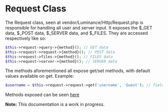 # Request Class

The Request class, seen at vendor/Luminance/Http/Request.php is responsible for handling all user and server input. It exposes the $_GET data, $_POST data, $_SERVER data, and $_FILES. They are accessed respectively like so:

```php
$this->request->query->{method}(); // GET data
$this->request->request->{method}(); // POST data
$this->request->files->{method}(); // FILES data
$this->request->server->{method}(); // SERVER data
```

The methods aforementioned all expose get/set methods, with default values available on get. Example:

```php
$username = $this->request->request->get('username', 'Guest'); // field, default
```

Methods exposed can be seen [here](https://github.com/luminancephp/framework/blob/master/vendor/Luminance/Http/Response.php)

**Note:** This documentation is a work in progress.